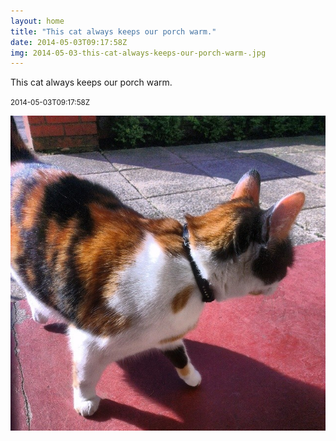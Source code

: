 ```yaml
---
layout: home
title: "This cat always keeps our porch warm."
date: 2014-05-03T09:17:58Z
img: 2014-05-03-this-cat-always-keeps-our-porch-warm-.jpg
---
```


This cat always keeps our porch warm.

<small>2014-05-03T09:17:58Z</small>

![This cat always keeps our porch warm.](2014-05-03-this-cat-always-keeps-our-porch-warm-.jpg)

